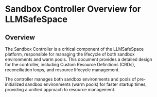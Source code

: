 # Sandbox Controller Overview for LLMSafeSpace

## Overview

The Sandbox Controller is a critical component of the LLMSafeSpace platform, responsible for managing the lifecycle of both sandbox environments and warm pools. This document provides a detailed design for the controller, including Custom Resource Definitions (CRDs), reconciliation loops, and resource lifecycle management.

The controller manages both sandbox environments and pools of pre-initialized sandbox environments (warm pools) for faster startup times, providing a unified approach to resource management.

